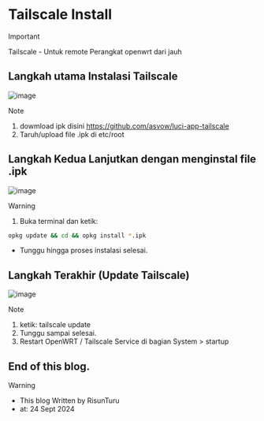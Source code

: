 # Tailscale Install
> [!IMPORTANT]
> Tailscale - Untuk remote Perangkat openwrt dari jauh

## Langkah utama Instalasi Tailscale
![image](https://github.com/user-attachments/assets/4534a9c7-01c6-4939-bb8c-0cbe50b6a851)
> [!NOTE]
> 1. dowmload ipk disini https://github.com/asvow/luci-app-tailscale
> 2. Taruh/upload file .ipk di etc/root

## Langkah Kedua Lanjutkan dengan menginstal file .ipk
![image](https://github.com/user-attachments/assets/c782c8c1-82cc-459b-9dc9-5e7f080ac479)
> [!WARNING]
> 1. Buka terminal dan ketik:
```bash
opkg update && cd && opkg install *.ipk
```
- Tunggu hingga proses instalasi selesai.

## Langkah Terakhir (Update Tailscale)
![image](https://github.com/user-attachments/assets/853360e4-4297-4d1e-8c27-ca3beab51b92)
> [!NOTE]
> 1. ketik: tailscale update
> 2. Tunggu sampai selesai.
> 3. Restart OpenWRT / Tailscale Service di bagian System > startup

## End of this blog.
> [!WARNING]
> - This blog Written by RisunTuru
> - at: 24 Sept 2024
